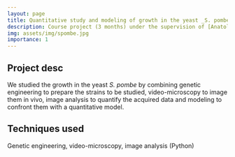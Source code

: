 ```yaml
---
layout: page
title: Quantitative study and modeling of growth in the yeast _S. pombe_
description: Course project (3 months) under the supervision of [Anatole Chessel](https://portail.polytechnique.edu/lob/en/anatole-chessel)
img: assets/img/spombe.jpg
importance: 1
---
```


## Project desc

We studied the growth in the yeast _S. pombe_ by combining genetic engineering to prepare the strains to be studied, video-microscopy to image them in vivo, image analysis to quantify the acquired data and modeling to confront them with a quantitative model.

## Techniques used 

Genetic engineering, video-microscopy, image analysis (Python)
